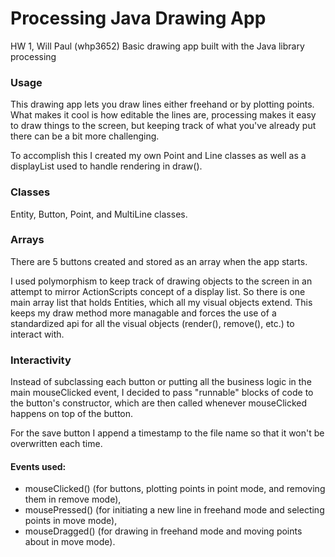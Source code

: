 Processing Java Drawing App
===========

HW 1, Will Paul (whp3652)
Basic drawing app built with the Java library processing

### Usage
This drawing app lets you draw lines either freehand or by plotting points. What makes it cool is how editable the lines are, processing makes it easy to draw things to the screen, but keeping track of what you've already put there can be a bit more challenging.

To accomplish this I created my own Point and Line classes as well as a displayList used to handle rendering in draw().

### Classes
Entity, Button, Point, and MultiLine classes. 

### Arrays
There are 5 buttons created and stored as an array when the app starts.

I used polymorphism to keep track of drawing objects to the screen in an attempt to mirror ActionScripts concept of a display list. So there is one main array list that holds Entities, which all my visual objects extend. This keeps my draw method more managable and forces the use of a standardized api for all the visual objects (render(), remove(), etc.) to interact with.

### Interactivity
Instead of subclassing each button or putting all the business logic in the main mouseClicked event, I decided to pass "runnable" blocks of code to the button's constructor, which are then called whenever mouseClicked happens on top of the button.

For the save button I append a timestamp to the file name so that it won't be overwritten each time.

#### Events used:
- mouseClicked() (for buttons, plotting points in point mode, and removing them in remove mode),
- mousePressed() (for initiating a new line in freehand mode and selecting points in move mode),
- mouseDragged() (for drawing in freehand mode and moving points about in move mode).
